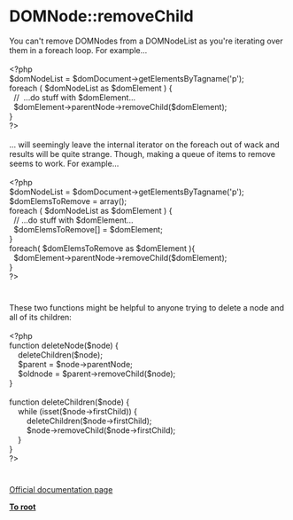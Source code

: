 # DOMNode::removeChild




<div class="phpcode"><span class="html">
You can&apos;t remove DOMNodes from a DOMNodeList as you&apos;re iterating over them in a foreach loop. For example...
<br>
<br><span class="default">&lt;?php
<br>$domNodeList </span><span class="keyword">= </span><span class="default">$domDocument</span><span class="keyword">-&gt;</span><span class="default">getElementsByTagname</span><span class="keyword">(</span><span class="string">&apos;p&apos;</span><span class="keyword">);
<br>foreach ( </span><span class="default">$domNodeList </span><span class="keyword">as </span><span class="default">$domElement </span><span class="keyword">) {
<br>&#xA0; </span><span class="comment">//&#xA0; ...do stuff with $domElement...
<br>&#xA0; </span><span class="default">$domElement</span><span class="keyword">-&gt;</span><span class="default">parentNode</span><span class="keyword">-&gt;</span><span class="default">removeChild</span><span class="keyword">(</span><span class="default">$domElement</span><span class="keyword">);
<br>}
<br></span><span class="default">?&gt;
<br></span>
<br>... will seemingly leave the internal iterator on the foreach out of wack and results will be quite strange. Though, making a queue of items to remove seems to work. For example...
<br>
<br><span class="default">&lt;?php
<br>$domNodeList </span><span class="keyword">= </span><span class="default">$domDocument</span><span class="keyword">-&gt;</span><span class="default">getElementsByTagname</span><span class="keyword">(</span><span class="string">&apos;p&apos;</span><span class="keyword">);
<br></span><span class="default">$domElemsToRemove </span><span class="keyword">= array();
<br>foreach ( </span><span class="default">$domNodeList </span><span class="keyword">as </span><span class="default">$domElement </span><span class="keyword">) {
<br>&#xA0; </span><span class="comment">// ...do stuff with $domElement...
<br>&#xA0; </span><span class="default">$domElemsToRemove</span><span class="keyword">[] = </span><span class="default">$domElement</span><span class="keyword">;
<br>}
<br>foreach( </span><span class="default">$domElemsToRemove </span><span class="keyword">as </span><span class="default">$domElement </span><span class="keyword">){
<br>&#xA0; </span><span class="default">$domElement</span><span class="keyword">-&gt;</span><span class="default">parentNode</span><span class="keyword">-&gt;</span><span class="default">removeChild</span><span class="keyword">(</span><span class="default">$domElement</span><span class="keyword">);
<br>}
<br></span><span class="default">?&gt;</span>
</span>
</div>
  

#


<div class="phpcode"><span class="html">
These two functions might be helpful to anyone trying to delete a node and all of its children:
<br>
<br><span class="default">&lt;?php
<br></span><span class="keyword">function </span><span class="default">deleteNode</span><span class="keyword">(</span><span class="default">$node</span><span class="keyword">) {
<br>&#xA0; &#xA0; </span><span class="default">deleteChildren</span><span class="keyword">(</span><span class="default">$node</span><span class="keyword">);
<br>&#xA0; &#xA0; </span><span class="default">$parent </span><span class="keyword">= </span><span class="default">$node</span><span class="keyword">-&gt;</span><span class="default">parentNode</span><span class="keyword">;
<br>&#xA0; &#xA0; </span><span class="default">$oldnode </span><span class="keyword">= </span><span class="default">$parent</span><span class="keyword">-&gt;</span><span class="default">removeChild</span><span class="keyword">(</span><span class="default">$node</span><span class="keyword">);
<br>}
<br>
<br>function </span><span class="default">deleteChildren</span><span class="keyword">(</span><span class="default">$node</span><span class="keyword">) {
<br>&#xA0; &#xA0; while (isset(</span><span class="default">$node</span><span class="keyword">-&gt;</span><span class="default">firstChild</span><span class="keyword">)) {
<br>&#xA0; &#xA0; &#xA0; &#xA0; </span><span class="default">deleteChildren</span><span class="keyword">(</span><span class="default">$node</span><span class="keyword">-&gt;</span><span class="default">firstChild</span><span class="keyword">);
<br>&#xA0; &#xA0; &#xA0; &#xA0; </span><span class="default">$node</span><span class="keyword">-&gt;</span><span class="default">removeChild</span><span class="keyword">(</span><span class="default">$node</span><span class="keyword">-&gt;</span><span class="default">firstChild</span><span class="keyword">);
<br>&#xA0; &#xA0; }
<br>}
<br></span><span class="default">?&gt;</span>
</span>
</div>
  

#

[Official documentation page](https://www.php.net/manual/en/domnode.removechild.php)

**[To root](/README.md)**